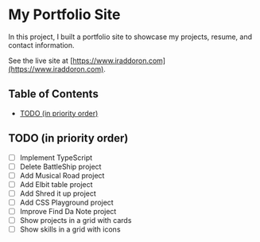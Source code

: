 # My Portfolio Site

In this project, I built a portfolio site to showcase my projects, resume, and contact information.

See the live site at [https://www.iraddoron.com](https://www.iraddoron.com).

## Table of Contents

- [TODO (in priority order)](#todo-in-priority-order)

## TODO (in priority order)

- [ ] Implement TypeScript
- [ ] Delete BattleShip project
- [ ] Add Musical Road project
- [ ] Add Elbit table project
- [ ] Add Shred it up project
- [ ] Add CSS Playground project
- [ ] Improve Find Da Note project
- [ ] Show projects in a grid with cards
- [ ] Show skills in a grid with icons